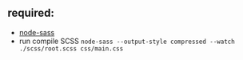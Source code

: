 ## required: 
- [node-sass](https://github.com/sass/node-sass)
- run compile SCSS `node-sass --output-style compressed --watch ./scss/root.scss css/main.css`